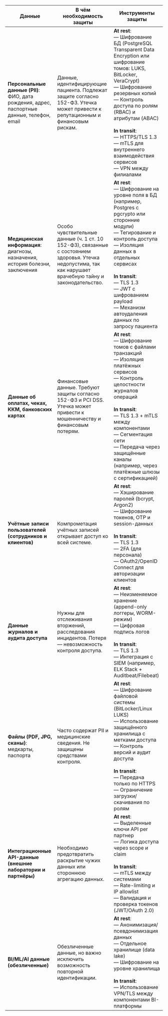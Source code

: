 | **Данные**                                                                                  | **В чём необходимость защиты**                                                                                                                         | **Инструменты защиты**                                                                                                                                                                                                                                                                                                                               |
| ------------------------------------------------------------------------------------------- | ------------------------------------------------------------------------------------------------------------------------------------------------------ | ---------------------------------------------------------------------------------------------------------------------------------------------------------------------------------------------------------------------------------------------------------------------------------------------------------------------------------------------------- |
| **Персональные данные (PII)**: ФИО, дата рождения, адрес, паспортные данные, телефон, email | Данные, идентифицирующие пациента. Подлежат защите согласно 152-ФЗ. Утечка может привести к репутационным и финансовым рискам. | **At rest**: <br>— Шифрование БД (PostgreSQL Transparent Data Encryption или шифрование томов: LUKS, BitLocker, VeraCrypt) <br>— Шифрование резервных копий <br>— Контроль доступа по ролям (RBAC) и атрибутам (ABAC) <br><br> **In transit**: <br>— HTTPS/TLS 1.3 <br>— mTLS для внутреннего взаимодействия сервисов <br>— VPN между филиалами |
| **Медицинская информация**: диагнозы, назначения, история болезни, заключения               | Особо чувствительные данные (ч. 1 ст. 10 152-ФЗ), связанные с состоянием здоровья. Утечка недопустима, так как нарушает врачебную тайну и законодательство. | **At rest**: <br>— Шифрование на уровне поля в БД (например, Postgres с pgcrypto или сторонние модули) <br>— Тегирование и контроль доступа <br>— Изоляция данных в отдельных сервисах <br><br> **In transit**: <br>— TLS 1.3 <br>— JWT с шифрованием payload <br>— Механизм автоудаления данных по запросу пациента                            |
| **Данные об оплатах, чеках, ККМ, банковских картах**                                        | Финансовые данные. Требуют защиты согласно 152-ФЗ и PCI DSS. Утечка может привести к мошенничеству и финансовым потерям. | **At rest**: <br>— Шифрование томов с файлами транзакций <br>— Изоляция платёжных сервисов <br>— Контроль целостности журналов операций <br><br> **In transit**: <br>— TLS 1.3 + mTLS между компонентами <br>— Сегментация сети <br>— Передача через защищённые каналы (например, через платёжные шлюзы с сертификацией)                        |
| **Учётные записи пользователей (сотрудников и клиентов)**                                   | Компрометация учётных записей открывает доступ ко всей системе.                                                                                        | **At rest**: <br>— Хэширование паролей (bcrypt, Argon2) <br>— Шифрование токенов, OTP и session-данных <br><br> **In transit**: <br>— TLS 1.3 <br>— 2FA (для персонала) <br>— OAuth2/OpenID Connect для авторизации клиентов                                                                                                                    |
| **Данные журналов и аудита доступа**                                                        | Нужны для отслеживания вторжений, расследования инцидентов. Потеря — невозможность контроля доступа.                                                   | **At rest**: <br>— Неизменяемое хранение (append-only логгеры, WORM-режим) <br>— Цифровая подпись логов <br><br> **In transit**: <br>— TLS 1.3 <br>— Интеграция с SIEM (например, ELK Stack + Auditbeat/Filebeat)                                                                                                                               |
| **Файлы (PDF, JPG, сканы)**: медкарты, паспорта                                             | Часто содержат PII и медицинские сведения. Не защищены средствами контроля.                                                                            | **At rest**: <br>— Шифрование файловой системы (BitLocker/Linux LUKS) <br>— Использование защищённого хранилища с метками доступа <br>— Контроль версий и аудит доступа <br><br> **In transit**: <br>— Передача только по HTTPS <br>— Ограничение загрузки/скачивания по ролям                                                                  |
| **Интеграционные API-данные (внешние лаборатории и партнёры)**                              | Необходимо предотвратить раскрытие чужих данных или стороннюю агрегацию данных.                                                                        | **At rest**: <br>— Выделенные ключи API per партнер <br>— Логика доступа через scope и claim <br><br> **In transit**: <br>— mTLS между системами <br>— Rate-limiting и IP allowlist <br>— Валидация и проверка токенов (JWT/OAuth 2.0)                                                                                                          |
| **BI/ML/AI данные (обезличенные)**                                                          | Обезличенные данные, но важно исключить возможность повторной идентификации.                                                                           | **At rest**: <br>— Анонимизация/псевдонимизация данных <br>— Отдельное хранилище (data lake) <br>— Шифрование на уровне хранилища <br><br> **In transit**: <br>— Использование VPN/TLS между компонентами BI-платформы                                                                                                                          |
